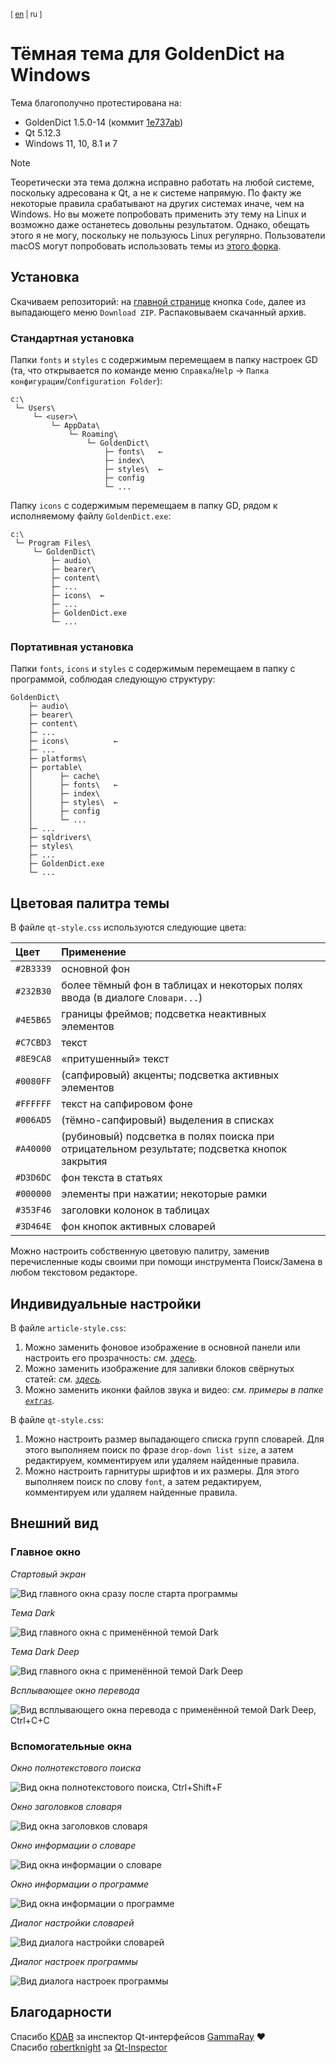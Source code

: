 <sup>[ [en](https://github.com/yozhic/GoldenDict-Full-Dark-Theme/tree/main) | ru ]</sup>  
# Тёмная тема для GoldenDict на Windows
Тема благополучно протестирована на:  

- GoldenDict 1.5.0-14 (коммит [1e737ab](https://github.com/goldendict/goldendict/commit/1e737abaaedbc98b960d3b9d96d77b9403d635c1))  
- Qt 5.12.3  
- Windows 11, 10, 8.1 и 7  

> [!NOTE]  
> Теоретически эта тема должна исправно работать на любой системе, поскольку адресована к Qt, а не к системе напрямую. По факту же некоторые правила срабатывают на других системах иначе, чем на Windows. Но вы можете попробовать применить эту тему на Linux и возможно даже останетесь довольны результатом. Однако, обещать этого я не могу, поскольку не пользуюсь Linux регулярно. Пользователи macOS могут попробовать использовать темы из [этого форка](https://github.com/yozhic/goldendict/tree/mac-adapted).  

## Установка

Скачиваем репозиторий: на [главной странице](https://github.com/yozhic/GoldenDict-Full-Dark-Theme) кнопка `Code`, далее из выпадающего меню `Download ZIP`. Распаковываем скачанный архив.  

### Стандартная установка

Папки `fonts` и `styles` с содержимым перемещаем в папку настроек GD (та, что открывается по команде меню `Справка`/`Help` → `Папка конфигурации`/`Configuration Folder`):  

```
c:\
 └─ Users\
     └─ <user>\
         └─ AppData\
             └─ Roaming\
                 └─ GoldenDict\
                     ├─ fonts\   ←
                     ├─ index\
                     ├─ styles\  ←
                     ├─ config
                     └─ ...
```

Папку `icons` с содержимым перемещаем в папку GD, рядом к исполняемому файлу `GoldenDict.exe`:  

```
c:\
 └─ Program Files\
     └─ GoldenDict\
         ├─ audio\
         ├─ bearer\
         ├─ content\
         ├─ ...
         ├─ icons\  ←
         ├─ ...
         ├─ GoldenDict.exe
         └─ ...
```

### Портативная установка

Папки `fonts`, `icons` и `styles` с содержимым перемещаем в папку с программой, соблюдая следующую структуру:  

```
GoldenDict\
    ├─ audio\
    ├─ bearer\
    ├─ content\
    ├─ ...
    ├─ icons\          ←
    ├─ ...
    ├─ platforms\
    ├─ portable\
    │      ├─ cache\
    │      ├─ fonts\   ←
    │      ├─ index\
    │      ├─ styles\  ←
    │      ├─ config
    │      └─ ...
    ├─ ...
    ├─ sqldrivers\
    ├─ styles\
    ├─ ...
    ├─ GoldenDict.exe
    └─ ...
```


## Цветовая палитра темы

В файле `qt-style.css` используются следующие цвета:  

Цвет      | Применение
:-------- | :-----------
`#2B3339` | основной фон  
`#232B30` | более тёмный фон в таблицах и некоторых полях ввода (в диалоге `Словари...`)  
`#4E5B65` | границы фреймов; подсветка неактивных элементов  
`#C7CBD3` | текст  
`#8E9CA8` | «притушенный» текст  
`#0080FF` | (сапфировый) акценты; подсветка активных элементов  
`#FFFFFF` | текст на сапфировом фоне  
`#006AD5` | (тёмно-сапфировый) выделения в списках  
`#A40000` | (рубиновый) подсветка в полях поиска при отрицательном результате; подсветка кнопок закрытия  
`#D3D6DC` | фон текста в статьях  
`#000000` | элементы при нажатии; некоторые рамки  
`#353F46` | заголовки колонок в таблицах  
`#3D464E` | фон кнопок активных словарей  

Можно настроить собственную цветовую палитру, заменив перечисленные коды своими при помощи инструмента Поиск/Замена в любом текстовом редакторе.  


## Индивидуальные настройки

В файле `article-style.css`:  

1. Можно заменить фоновое изображение в основной панели или настроить его прозрачность: _см. [здесь](https://github.com/yozhic/GoldenDict-Full-Dark-Theme/blob/main/GoldenDict/styles/Dark/article-style.css#L76)._  
2. Можно заменить изображение для заливки блоков свёрнутых статей: _см. [здесь](https://github.com/yozhic/GoldenDict-Full-Dark-Theme/blob/main/GoldenDict/styles/Dark/article-style.css#L360)._  
3. Можно заменить иконки файлов звука и видео: _см. примеры в папке [`extras`](https://github.com/yozhic/GoldenDict-Full-Dark-Theme/tree/main/GoldenDict/extras)._  

В файле `qt-style.css`:  

1. Можно настроить размер выпадающего списка групп словарей. Для этого выполняем поиск по фразе `drop-down list size`, а затем редактируем, комментируем или удаляем найденные правила.  
2. Можно настроить гарнитуры шрифтов и их размеры. Для этого выполняем поиск по слову `font`, а затем редактируем, комментируем или удаляем найденные правила.  


## Внешний вид
### Главное окно

_Стартовый экран_  

![Вид главного окна сразу после старта программы](https://github.com/yozhic/GoldenDict-Full-Dark-Theme/blob/main/screenshots/GD_WIN_DARK_THEME_WELCOME.png)  

_Тема Dark_  

![Вид главного окна с применённой темой Dark](https://github.com/yozhic/GoldenDict-Full-Dark-Theme/blob/main/screenshots/GD_WIN_DARK_THEME.png)  

_Тема Dark Deep_  

![Вид главного окна с применённой темой Dark Deep](https://github.com/yozhic/GoldenDict-Full-Dark-Theme/blob/main/screenshots/GD_WIN_DARK_DEEP_THEME.png)  

_Всплывающее окно перевода_  

![Вид всплывающего окна перевода с применённой темой Dark Deep, Ctrl+C+C](https://github.com/yozhic/GoldenDict-Full-Dark-Theme/blob/main/screenshots/GD_WIN_DARK_THEME_SCAN_POPUP.png)  

### Вспомогательные окна

_Окно полнотекстового поиска_  

![Вид окна полнотекстового поиска, Ctrl+Shift+F](https://github.com/yozhic/GoldenDict-Full-Dark-Theme/blob/main/screenshots/GD_WIN_DARK_THEME_FTS.png)  

_Окно заголовков словаря_  

![Вид окна заголовков словаря](https://github.com/yozhic/GoldenDict-Full-Dark-Theme/blob/main/screenshots/GD_WIN_DARK_THEME_Dic_Headwords.png)  

_Окно информации о словаре_  

![Вид окна информации о словаре](https://github.com/yozhic/GoldenDict-Full-Dark-Theme/blob/main/screenshots/GD_WIN_DARK_THEME_About_Dic.png)  

_Окно информации о программе_  

![Вид окна информации о программе](https://github.com/yozhic/GoldenDict-Full-Dark-Theme/blob/main/screenshots/GD_WIN_DARK_THEME_About.png)  

_Диалог настройки словарей_  

![Вид диалога настройки словарей](https://github.com/yozhic/GoldenDict-Full-Dark-Theme/blob/main/screenshots/GD_WIN_DARK_THEME_Dicts.png)  

_Диалог настроек программы_  

![Вид диалога настроек программы](https://github.com/yozhic/GoldenDict-Full-Dark-Theme/blob/main/screenshots/GD_WIN_DARK_THEME_Prefs.png)  


## Благодарности

Спасибо [KDAB](https://github.com/KDAB) за инспектор Qt-интерфейсов [GammaRay](https://github.com/KDAB/GammaRay) ❤  
Спасибо [robertknight](https://github.com/robertknight) за [Qt-Inspector](https://github.com/robertknight/Qt-Inspector)  
